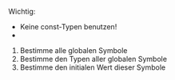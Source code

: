 

Wichtig:
- Keine const-Typen benutzen!
- 

1. Bestimme alle globalen Symbole
2. Bestimme den Typen aller globalen Symbole
3. Bestimme den initialen Wert dieser Symbole


